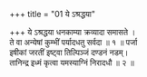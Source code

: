 +++
title = "01 ये ऽश्रद्धया"

+++
ये ऽश्रद्धया धनकाम्या क्रव्यादा समासते ।  
ते वा अन्येषां कुम्भीं पर्यादधतु सर्वदा ॥ १ ॥ पर्जा  
इषीकां जरतीं इष्ट्वा तिल्पिञ्जं दण्डनं नडम्।  
तानिन्द्र इध्मं कृत्वा यमस्याग्निं निरादधौ ॥ २ ॥